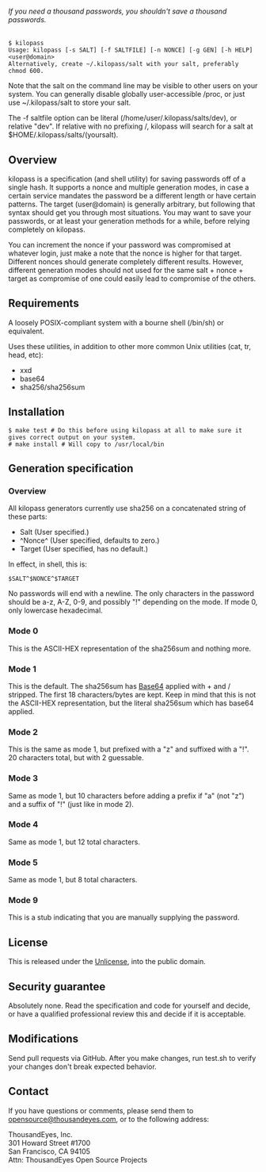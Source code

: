 ###### If you need a thousand passwords, you shouldn't save a thousand passwords.

```
$ kilopass
Usage: kilopass [-s SALT] [-f SALTFILE] [-n NONCE] [-g GEN] [-h HELP] <user@domain>
Alternatively, create ~/.kilopass/salt with your salt, preferably chmod 600.
```

Note that the salt on the command line may be visible to other users on your system. You can generally disable globally user-accessible /proc, or just use ~/.kilopass/salt to store your salt.

The -f saltfile option can be literal (/home/user/.kilopass/salts/dev), or relative "dev". If relative with no prefixing /, kilopass will search for a salt at $HOME/.kilopass/salts/(yoursalt).

## Overview

kilopass is a specification (and shell utility) for saving passwords off of a single hash. It supports a nonce and multiple generation modes, in case a certain service mandates the password be a different length or have certain patterns. The target (user@domain) is generally arbitrary, but following that syntax should get you through most situations. You may want to save your passwords, or at least your generation methods for a while, before relying completely on kilopass.

You can increment the nonce if your password was compromised at whatever login, just make a note that the nonce is higher for that target. Different nonces should generate completely different results. However, different generation modes should not used for the same salt + nonce + target as compromise of one could easily lead to compromise of the others.

## Requirements

A loosely POSIX-compliant system with a bourne shell (/bin/sh) or equivalent.

Uses these utilities, in addition to other more common Unix utilities (cat, tr, head, etc):

 * xxd
 * base64
 * sha256/sha256sum

## Installation

```
$ make test # Do this before using kilopass at all to make sure it gives correct output on your system.
# make install # Will copy to /usr/local/bin
```

## Generation specification

### Overview

All kilopass generators currently use sha256 on a concatenated string of these parts:
 * Salt (User specified.)
 * ^Nonce^ (User specified, defaults to zero.)
 * Target (User specified, has no default.)

In effect, in shell, this is:
```
$SALT^$NONCE^$TARGET
```

No passwords will end with a newline. The only characters in the password should be a-z, A-Z, 0-9, and possibly "!" depending on the mode. If mode 0, only lowercase hexadecimal.

### Mode 0

This is the ASCII-HEX representation of the sha256sum and nothing more.

### Mode 1

This is the default. The sha256sum has [Base64](http://en.wikipedia.org/wiki/Base64) applied with + and / stripped. The first 18 characters/bytes are kept. Keep in mind that this is not the ASCII-HEX representation, but the literal sha256sum which has base64 applied.

### Mode 2

This is the same as mode 1, but prefixed with a "z" and suffixed with a "!". 20 characters total, but with 2 guessable.

### Mode 3

Same as mode 1, but 10 characters before adding a prefix if "a" (not "z") and a suffix of "!" (just like in mode 2).

### Mode 4

Same as mode 1, but 12 total characters.

### Mode 5

Same as mode 1, but 8 total characters.

### Mode 9

This is a stub indicating that you are manually supplying the password.

## License

This is released under the [Unlicense](http://unlicense.org/), into the public domain.

## Security guarantee

Absolutely none. Read the specification and code for yourself and decide, or have a qualified professional review this and decide if it is acceptable.

## Modifications

Send pull requests via GitHub. After you make changes, run test.sh to verify your changes don't break expected behavior.

## Contact

If you have questions or comments, please send them to  
opensource@thousandeyes.com, or to the following address:

ThousandEyes, Inc.  
301 Howard Street #1700  
San Francisco, CA  94105  
Attn: ThousandEyes Open Source Projects
